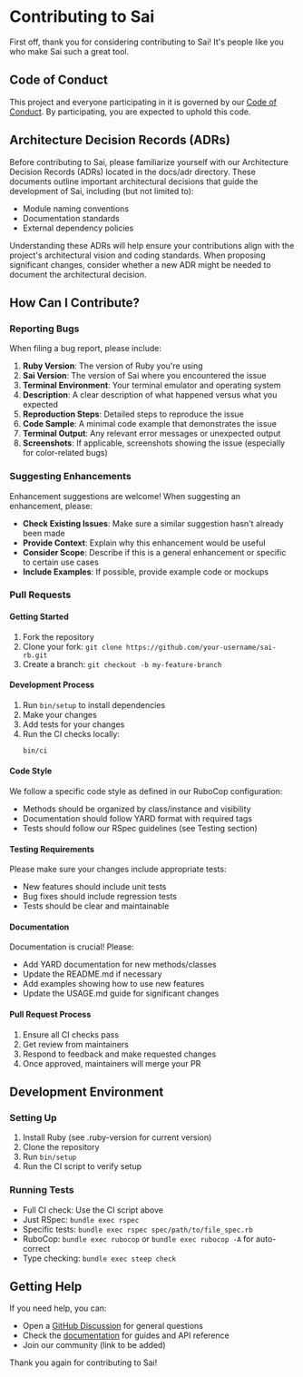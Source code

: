 # Contributing to Sai

First off, thank you for considering contributing to Sai! It's people like you who make Sai such a great tool.

## Code of Conduct

This project and everyone participating in it is governed by our [Code of Conduct](CODE_OF_CONDUCT.md). By participating, you are
expected to uphold this code.

## Architecture Decision Records (ADRs)
Before contributing to Sai, please familiarize yourself with our Architecture Decision Records (ADRs) located in the
docs/adr directory. These documents outline important architectural decisions that guide the development of Sai,
including (but not limited to):

* Module naming conventions
* Documentation standards
* External dependency policies

Understanding these ADRs will help ensure your contributions align with the project's architectural vision and coding
standards. When proposing significant changes, consider whether a new ADR might be needed to document the architectural
decision.

## How Can I Contribute?

### Reporting Bugs

When filing a bug report, please include:

1. **Ruby Version**: The version of Ruby you're using
2. **Sai Version**: The version of Sai where you encountered the issue
3. **Terminal Environment**: Your terminal emulator and operating system
4. **Description**: A clear description of what happened versus what you expected
5. **Reproduction Steps**: Detailed steps to reproduce the issue
6. **Code Sample**: A minimal code example that demonstrates the issue
7. **Terminal Output**: Any relevant error messages or unexpected output
8. **Screenshots**: If applicable, screenshots showing the issue (especially for color-related bugs)

### Suggesting Enhancements

Enhancement suggestions are welcome! When suggesting an enhancement, please:

* **Check Existing Issues**: Make sure a similar suggestion hasn't already been made
* **Provide Context**: Explain why this enhancement would be useful
* **Consider Scope**: Describe if this is a general enhancement or specific to certain use cases
* **Include Examples**: If possible, provide example code or mockups

### Pull Requests

#### Getting Started

1. Fork the repository
2. Clone your fork: `git clone https://github.com/your-username/sai-rb.git`
3. Create a branch: `git checkout -b my-feature-branch`

#### Development Process

1. Run `bin/setup` to install dependencies
2. Make your changes
3. Add tests for your changes
4. Run the CI checks locally:
   ```bash
   bin/ci
   ```

#### Code Style

We follow a specific code style as defined in our RuboCop configuration:

* Methods should be organized by class/instance and visibility
* Documentation should follow YARD format with required tags
* Tests should follow our RSpec guidelines (see Testing section)

#### Testing Requirements

Please make sure your changes include appropriate tests:

* New features should include unit tests
* Bug fixes should include regression tests
* Tests should be clear and maintainable

#### Documentation

Documentation is crucial! Please:

* Add YARD documentation for new methods/classes
* Update the README.md if necessary
* Add examples showing how to use new features
* Update the USAGE.md guide for significant changes

#### Pull Request Process

1. Ensure all CI checks pass
2. Get review from maintainers
3. Respond to feedback and make requested changes
4. Once approved, maintainers will merge your PR

## Development Environment

### Setting Up

1. Install Ruby (see .ruby-version for current version)
2. Clone the repository
3. Run `bin/setup`
4. Run the CI script to verify setup

### Running Tests

* Full CI check: Use the CI script above
* Just RSpec: `bundle exec rspec`
* Specific tests: `bundle exec rspec spec/path/to/file_spec.rb`
* RuboCop: `bundle exec rubocop` or `bundle exec rubocop -A` for auto-correct
* Type checking: `bundle exec steep check`

## Getting Help

If you need help, you can:

* Open a [GitHub Discussion](https://github.com/rei-kei/sai-rb/discussions) for general questions
* Check the [documentation](https://rubydoc.info/gems/sai) for guides and API reference
* Join our community (link to be added)

Thank you again for contributing to Sai!
